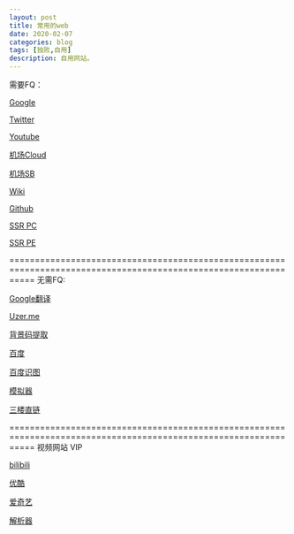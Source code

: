 ```yaml
---
layout: post
title: 常用的web
date: 2020-02-07
categories: blog
tags: [独败,自用]
description: 自用网站。
---
```


需要FQ：

[Google](google.cpm)

[Twitter](twitter.com)

[Youtube](youtube.com)

[机场Cloud](https://ntt-co-jp.club/)

[机场SB](sockboom.org)

[Wiki](https://zh.m.wikipedia.org/)

[Github](github.com)

[SSR PC](https://github.com/shadowsocksrr/shadowsocksr-csharp/releases/download/4.9.0/ShadowsocksR-win-4.9.0.zip)

[SSR PE](https://github.com/shadowsocksrr/shadowsocksr-android/releases/download/3.5.4/shadowsocksr-android-3.5.4.apk)

=================================================================================================================
无需FQ:


[Google翻译](https://translate.google.cn)

[Uzer.me](uzer.me)

[背景码提取](https://docs.qq.com/blankpage/DZXRiSXZsSm1WamdL?tab=BB08J2&c=B2A0A0)

[百度](baidu.com)

[百度识图](shitu.baidu.com)

[模拟器](mumu.163.com)

[三楼直链](http://cdn.ws.huluxia.com/game/f3.apk)


=================================================================================================================
视频网站 VIP

[bilibili](bilibili.com)

[优酷](youku.com)

[爱奇艺](iqiyi.com)

[解析器](http://qmaile.com/)

